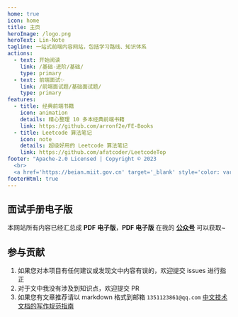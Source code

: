 ```yaml
---
home: true
icon: home
title: 主页
heroImage: /logo.png
heroText: Lin-Note
tagline: 一站式前端内容网站，包括学习路线、知识体系
actions:
  - text: 开始阅读
    link: /基础-进阶/基础/
    type: primary
  - text: 前端面试✨
    link: /前端面试题/基础面试题/
    type: primary
features:
  - title: 经典前端书籍
    icon: animation
    details: 精心整理 10 多本经典前端书籍
    link: https://github.com/arronf2e/FE-Books
  - title: Leetcode 算法笔记
    icon: note
    details: 超级好用的 Leetcode 算法笔记
    link: https://github.com/afatcoder/LeetcodeTop
footer: "Apache-2.0 Licensed | Copyright © 2023
  <br>
  <a href='https://beian.miit.gov.cn' target='_blank' style='color: var(--c-text-lighter);'>粤ICP备2023096639号-1</a>"
footerHtml: true
---
```


## 面试手册电子版

本网站所有内容已经汇总成 **PDF 电子版**，**PDF 电子版** 在我的 [**公众号**]() 可以获取~

## 参与贡献

1. 如果您对本项目有任何建议或发现文中内容有误的，欢迎提交 issues 进行指正
2. 对于文中我没有涉及到知识点，欢迎提交 PR
3. 如果您有文章推荐请以 markdown 格式到邮箱 `1351123861@qq.com`
   [中文技术文档的写作规范指南](https://github.com/ruanyf/document-style-guide)
